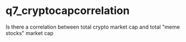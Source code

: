 # q7_cryptocapcorrelation
Is there a correlation between total crypto market cap and total "meme stocks" market cap
